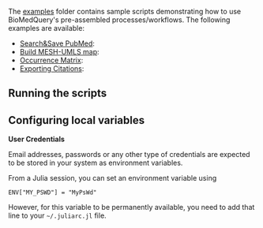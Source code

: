 The [examples](https://github.com/bcbi/BioMedQuery.jl/tree/master/examples)
folder contains sample scripts demonstrating
how to use BioMedQuery's pre-assembled processes/workflows.
The following examples are available:

* [Search&Save PubMed]():  
* [Build MESH-UMLS map]():  
* [Occurrence Matrix]():  
* [Exporting Citations]():  

## Running the scripts


## Configuring local variables

**User Credentials**

Email addresses, passwords or any other type of credentials are expected to be
stored in your system as environment variables.

From a Julia session, you can set an environment variable using

`ENV["MY_PSWD"] = "MyPsWd"`

However, for this variable to be permanently available, you need to add that line to
your `~/.juliarc.jl` file.
